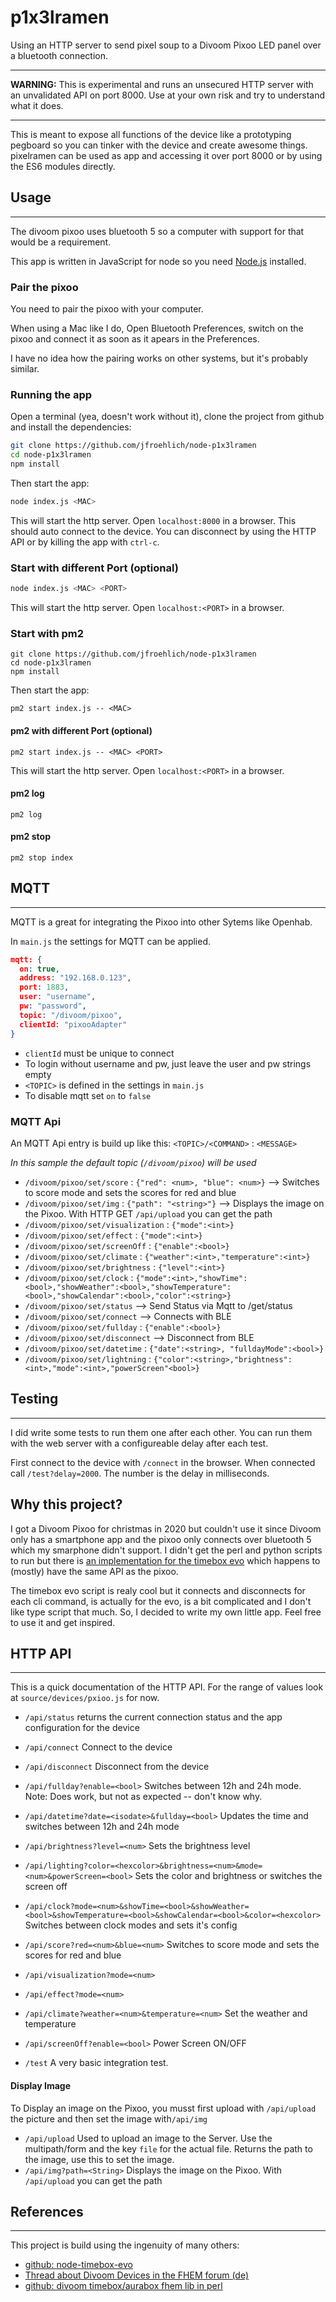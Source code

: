 p1x3lramen
================================================================================

Using an HTTP server to send pixel soup to a Divoom Pixoo LED panel over a
bluetooth connection.

--------------------------------------------------------------------------------

**WARNING:** This is experimental and runs an unsecured HTTP server with an
unvalidated API on port 8000. Use at your own risk and try to understand what
it does.

--------------------------------------------------------------------------------

This is meant to expose all functions of the device like a prototyping pegboard
so you can tinker with the device and create awesome things. pixelramen can be
used as app and accessing it over port 8000 or by using the ES6 modules directly.


Usage
----------------------------------------
----------------------------------------

The divoom pixoo uses bluetooth 5 so a computer with support for that would be
a requirement.

This app is written in JavaScript for node so you need
[Node.js](https://nodejs.org/en/) installed. 

### Pair the pixoo

You need to pair the pixoo with your computer. 

When using a Mac like I do, Open Bluetooth Preferences, switch on the pixoo and
connect it as soon as it apears in the Preferences.

I have no idea how the pairing works on other systems, but it's probably
similar.

### Running the app

Open a terminal (yea, doesn't work without it), clone the project from github
and install the dependencies:

```sh
git clone https://github.com/jfroehlich/node-p1x3lramen
cd node-p1x3lramen
npm install
```

Then start the app:

```sh
node index.js <MAC>
```

This will start the http server. Open `localhost:8000` in a browser. This
should auto connect to the device. You can disconnect by using the HTTP API or by
killing the app with `ctrl-c`.

### Start with different Port (optional)

```sh
node index.js <MAC> <PORT>
```
This will start the http server. Open `localhost:<PORT>` in a browser.

### Start with pm2

```shell
git clone https://github.com/jfroehlich/node-p1x3lramen
cd node-p1x3lramen
npm install
```

Then start the app:
```shell
pm2 start index.js -- <MAC>
```

#### pm2 with different Port (optional)
```shell
pm2 start index.js -- <MAC> <PORT>
```
This will start the http server. Open `localhost:<PORT>` in a browser.

#### pm2 log
```shell
pm2 log
```

#### pm2 stop 
```shell
pm2 stop index
```


MQTT
-----------------------------------------------
-----------------------------------------------
MQTT is a great for integrating the Pixoo into other Sytems like Openhab.

In `main.js` the settings for MQTT can be applied.
```json
mqtt: {
  on: true,
  address: "192.168.0.123",
  port: 1883,
  user: "username",
  pw: "password",
  topic: "/divoom/pixoo",
  clientId: "pixooAdapter"
}
```
* `clientId` must be unique to connect
* To login without username and pw, just leave the user and pw strings empty
* `<TOPIC>` is defined in the settings in `main.js`
* To disable mqtt set `on` to `false`

### MQTT Api
An MQTT Api entry is build up like this: `<TOPIC>/<COMMAND>` :  `<MESSAGE>`

*In this sample the default topic (`/divoom/pixoo`) will be used* 

- `/divoom/pixoo/set/score` :  `{"red": <num>, "blue": <num>}` --> Switches to score mode and sets the scores
  for red and blue
- `/divoom/pixoo/set/img` : `{"path": "<string>"}` --> Displays the image on the Pixoo. With HTTP GET `/api/upload` you can get the path
- `/divoom/pixoo/set/visualization` : `{"mode":<int>}`
- `/divoom/pixoo/set/effect` : `{"mode":<int>}`
- `/divoom/pixoo/set/screenOff` : `{"enable":<bool>}`
- `/divoom/pixoo/set/climate` : `{"weather":<int>,"temperature":<int>}`
- `/divoom/pixoo/set/brightness` : `{"level":<int>}`
- `/divoom/pixoo/set/clock` : `{"mode":<int>,"showTime":<bool>,"showWeather":<bool>,"showTemperature":<bool>,"showCalendar":<bool>,"color":<string>}`
- `/divoom/pixoo/set/status` --> Send Status via Mqtt to <TOPIC>/get/status
- `/divoom/pixoo/set/connect` --> Connects with BLE
- `/divoom/pixoo/set/fullday` : `{"enable":<bool>}`
- `/divoom/pixoo/set/disconnect` --> Disconnect from BLE
- `/divoom/pixoo/set/datetime` : `{"date":<string>, "fulldayMode":<bool>}`
- `/divoom/pixoo/set/lightning` : `{"color":<string>,"brightness":<int>,"mode":<int>,"powerScreen"<bool>}`

Testing
--------------------------------------------------
------------------------------

I did write some tests to run them one after each other. You can run them with
the web server with a configureable delay after each test.

First connect to the device with `/connect` in the browser. When connected call 
`/test?delay=2000`. The number is the delay in milliseconds.


Why this project?
--------------------------------------------------------------------------------

I got a Divoom Pixoo for christmas in 2020 but couldn't use it since Divoom
only has a smartphone app and the pixoo only connects over bluetooth 5 which my
smarphone didn't support. I didn't get the perl and python scripts to run but
there is [an implementation for the timebox evo][1] which happens to (mostly) have
the same API as the pixoo.

The timebox evo script is realy cool but it connects and disconnects for each
cli command, is actually for the evo, is a bit complicated and I don't like
type script that much. So, I decided to write my own little app. Feel free to
use it and get inspired.

HTTP API
----------------------------------
----------------------------------------------

This is a quick documentation of the HTTP API. For the range of values look at
`source/devices/pxioo.js` for now. 

- `/api/status` returns the current connection status and the app configuration
  for the device

- `/api/connect` Connect to the device

- `/api/disconnect` Disconnect from the device

- `/api/fullday?enable=<bool>` Switches between 12h and 24h mode. Note: Does
  work, but not as expected -- don't know why.

- `/api/datetime?date=<isodate>&fullday=<bool>` Updates the time and switches
  between 12h and 24h mode

- `/api/brightness?level=<num>` Sets the brightness level

- `/api/lighting?color=<hexcolor>&brightness=<num>&mode=<num>&powerScreen=<bool>`
  Sets the color and brightness or switches the screen off

- `/api/clock?mode=<num>&showTime=<bool>&showWeather=<bool>&showTemperature=<bool>&showCalendar=<bool>&color=<hexcolor>`
  Switches between clock modes and sets it's config

- `/api/score?red=<num>&blue=<num>` Switches to score mode and sets the scores
  for red and blue

- `/api/visualization?mode=<num>`

- `/api/effect?mode=<num>`

- `/api/climate?weather=<num>&temperature=<num>` Set the weather and temperature

- `/api/screenOff?enable=<bool>` Power Screen ON/OFF

- `/test` A very basic integration test.

#### Display Image
To Display an image on the Pixoo, you musst first upload with `/api/upload` the picture and then set the image with`/api/img`

- `/api/upload` Used to upload an image to the Server. 
  Use the multipath/form and the key `file` for the actual file. Returns the path to the image, use this to set the image.
- `/api/img?path=<String>` Displays the image on the Pixoo. With `/api/upload` you can get the path


References
------------------------------------
--------------------------------------------

This project is build using the ingenuity of many others:

- [github: node-timebox-evo][1]
- [Thread about Divoom Devices in the FHEM forum (de)](https://forum.fhem.de/index.php?topic=81593.0)
- [github: divoom timebox/aurabox fhem lib in perl](https://github.com/mumpitzstuff/fhem-Divoom)


[1]: https://github.com/RomRider/node-divoom-timebox-evo


